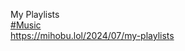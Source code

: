 My Playlists  
[\#<span>Music</span>](https://social.lol/tags/Music)  
[<span class="invisible">https://</span><span class="ellipsis">mihobu.lol/2024/07/my-playlist</span><span class="invisible">s</span>](https://mihobu.lol/2024/07/my-playlists)
